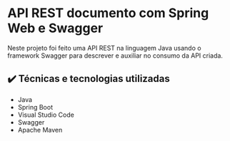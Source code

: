 # API REST documento com Spring Web e Swagger #

Neste projeto foi feito uma API REST na linguagem Java usando o framework Swagger para descrever e auxiliar no consumo da API criada.

## :heavy_check_mark: Técnicas e tecnologias utilizadas

- Java
- Spring Boot
- Visual Studio Code
- Swagger
- Apache Maven

